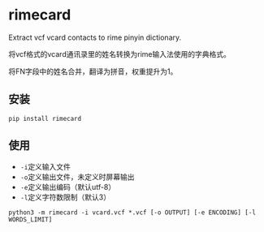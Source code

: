 # rimecard

Extract vcf vcard contacts to rime pinyin dictionary.

将vcf格式的vcard通讯录里的姓名转换为rime输入法使用的字典格式。

将FN字段中的姓名合并，翻译为拼音，权重提升为1。


## 安装

`pip install rimecard`


## 使用

- `-i`定义输入文件
- `-o`定义输出文件，未定义时屏幕输出
- `-e`定义输出编码（默认utf-8）
- `-l`定义字符数限制（默认3）

`python3 -m rimecard -i vcard.vcf *.vcf [-o OUTPUT] [-e ENCODING] [-l WORDS_LIMIT]`

